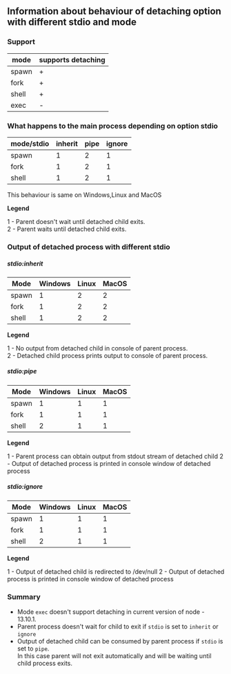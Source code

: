 
## Information about behaviour of detaching option with different stdio and mode

### Support

| mode  | supports detaching |
| ----- | ------------------ |
| spawn | +                  |
| fork  | +                  |
| shell | +                  |
| exec  | -                  |

### What happens to the main process depending on option stdio

| mode/stdio | inherit | pipe | ignore |
| ---------- | ------- | ---- | ------ |
| spawn      | 1       | 2    | 1      |
| fork       | 1       | 2    | 1      |
| shell      | 1       | 2    | 1      |

This behaviour is same on Windows,Linux and MacOS

**Legend**

1 - Parent doesn't wait until detached child exits.<br>
2 - Parent waits until detached child exits.

### Output of detached process with different stdio

##### stdio:inherit

| Mode  | Windows | Linux | MacOS |
| ----- | ------- | ----- | ----- |
| spawn | 1       | 2     | 2     |
| fork  | 1       | 2     | 2     |
| shell | 1       | 2     | 2     |

**Legend**

1 - No output from detached child in console of parent process.<br>
2 - Detached child process prints output to console of parent process.

##### stdio:pipe


| Mode  | Windows | Linux | MacOS |
| ----- | ------- | ----- | ----- |
| spawn | 1       | 1     | 1     |
| fork  | 1       | 1     | 1     |
| shell | 2       | 1     | 1     |

**Legend**

1 - Parent process can obtain output from stdout stream of detached child
2 - Output of detached process is printed in console window of detached process


##### stdio:ignore

| Mode  | Windows | Linux | MacOS |
| ----- | ------- | ----- | ----- |
| spawn | 1       | 1     | 1     |
| fork  | 1       | 1     | 1     |
| shell | 2       | 1     | 1     |

**Legend**

1 - Output of detached child is redirected to /dev/null 
2 - Output of detached process is printed in console window of detached process

### Summary
- Mode `exec` doesn't support detaching in current version of node - 13.10.1.
- Parent process doesn't wait for child to exit if `stdio` is set to `inherit` or `ignore`
- Output of detached child can be consumed by parent process if `stdio` is set to `pipe`.<br>
In this case parent will not exit automatically and will be waiting until child process exits.